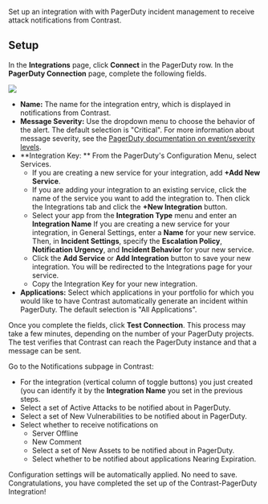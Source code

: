 <!--
title: "PagerDuty Integration"
description: "Integrating PagerDuty with Contrast"
tags: "Admin organization settings integrations pagerduty"
-->

Set up an integration with with PagerDuty incident management to receive attack notifications from Contrast.

## Setup

In the **Integrations** page, click **Connect** in the PagerDuty row. In the **PagerDuty Connection** page, complete the following fields.

<a href="assets/images/PagerDuty-integration-setup.png" rel="lightbox" title="Set up your PagerDuty integration"><img class="thumbnail" src="assets/images/PagerDuty-integration-setup.png"/></a>

* **Name:** The name for the integration entry, which is displayed in notifications from Contrast.
* **Message Severity:** Use the dropdown menu to choose the behavior of the alert. The default selection is "Critical". For more information about message severity, see the [PagerDuty documentation on event/severity levels](https://support.pagerduty.com/docs/dynamic-notifications).
* **Integration Key: ** From the PagerDuty's Configuration Menu, select Services.
    * If you are creating a new service for your integration, add **+Add New Service**.
    * If you are adding your integration to an existing service, click the name of the service you want to add the integration to. Then click the Integrations tab and click the **+New Integration** button.
    * Select your app from the **Integration Type** menu and enter an **Integration Name** If you are creating a new service for your integration, in General Settings, enter a **Name** for your new service. Then, in **Incident Settings**, specify the **Escalation Policy**, **Notification Urgency**, and **Incident Behavior** for your new service.
    * Click the **Add Service** or **Add Integration** button to save your new integration. You will be redirected to the Integrations page for your service.
    * Copy the Integration Key for your new integration.
* **Applications:**  Select which applications in your portfolio for which you would like to have Contrast automatically generate an incident within PagerDuty. The default selection is "All Applications".

Once you complete the fields, click **Test Connection**. This process may take a few minutes, depending on the number of your PagerDuty projects. The test verifies that Contrast can reach the PagerDuty instance and that a message can be sent.

Go to the Notifications subpage in Contrast:

* For the integration (vertical column of toggle buttons) you just created (you can identify it by the **Integration Name** you set in the previous steps.
* Select a set of Active Attacks to be notified about in PagerDuty.
* Select a set of New Vulnerabilities to be notified about in PagerDuty.
* Select whether to receive notifications on
    * Server Offline
    * New Comment
    * Select a set of New Assets to be notified about in PagerDuty.
    * Select whether to be notified about applications Nearing Expiration.

Configuration settings will be automatically applied. No need to save.
Congratulations, you have completed the set up of the Contrast-PagerDuty Integration!